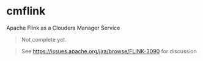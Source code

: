 # cmflink
Apache Flink as a Cloudera Manager Service

> Not complete yet.

> See https://issues.apache.org/jira/browse/FLINK-3090 for discussion
